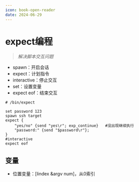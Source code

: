 ```yaml
---
icon: book-open-reader
date: 2024-06-29
---
```


# expect编程

> *解决脚本交互问题*

<!-- more -->

* spawn：开启会话
* expect：计划指令
* interactive：停止交互
* set：设置变量
* expect eof：结束交互

```expect
# /bin/expect

set password 123
spawn ssh target
expect {
	"yes/no" {send "yes\r"; exp_continue}	#没出现继续执行
	"password:" {send "$password\r"};
}
#interactive
expect eof
```

## 变量

* 位置变量：[lindex &argv num]，从0索引